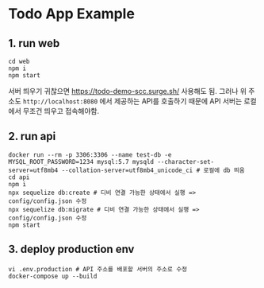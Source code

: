 # Todo App Example

## 1. run web

```
cd web
npm i
npm start
```

서버 띄우기 귀찮으면 https://todo-demo-scc.surge.sh/ 사용해도 됨.
그러나 위 주소도 `http://localhost:8080` 에서 제공하는 API를 호출하기 때문에 API 서버는 로컬에서 무조건 띄우고 접속해야함.

## 2. run api

```
docker run --rm -p 3306:3306 --name test-db -e MYSQL_ROOT_PASSWORD=1234 mysql:5.7 mysqld --character-set-server=utf8mb4 --collation-server=utf8mb4_unicode_ci # 로컬에 db 띄움
cd api
npm i
npx sequelize db:create # 디비 연결 가능한 상태에서 실행 => config/config.json 수정
npx sequelize db:migrate # 디비 연결 가능한 상태에서 실행 => config/config.json 수정
npm start
```

## 3. deploy production env

```
vi .env.production # API 주소를 배포할 서버의 주소로 수정
docker-compose up --build
```

